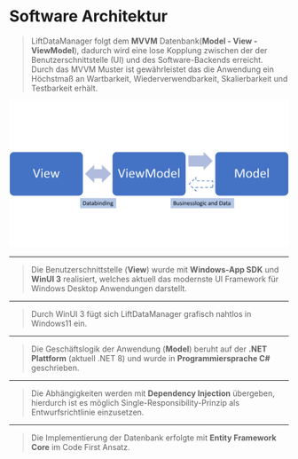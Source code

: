 # Software Architektur

>LiftDataManager folgt dem **MVVM** Datenbank(**Model - View - ViewModel**), dadurch wird eine lose Kopplung zwischen der der Benutzerschnittstelle (UI) und des Software-Backends erreicht.  
>Durch das MVVM Muster ist gewährleistet das die Anwendung ein Höchstmaß an Wartbarkeit, Wiederverwendbarkeit, Skalierbarkeit und Testbarkeit erhält.

![image](/LiftDataManager/Docs/HelpImages/image184.png)  

---  

>Die Benutzerschnittstelle (**View**) wurde mit **Windows-App SDK** und **WinUI 3** realisiert, welches aktuell das modernste UI Framework für Windows Desktop Anwendungen darstellt.  

---  

>Durch WinUI 3 fügt sich LiftDataManager grafisch nahtlos in Windows11 ein.  

---  

>Die Geschäftslogik der Anwendung (**Model**) beruht auf der **.NET Plattform** (aktuell .NET 8) und wurde in **Programmiersprache C#** geschrieben.  

---  

>Die Abhängigkeiten werden mit **Dependency Injection** übergeben, hierdurch ist es möglich Single-Responsibility-Prinzip als Entwurfsrichtlinie einzusetzen.  

---  

>Die Implementierung der Datenbank erfolgte mit **Entity Framework Core** im Code First Ansatz.

[//]: # (Tags: # Software Architektur | MVVM | Model - View - ViewModel | Windows-App SDK | WinUI 3 | .NET Plattform | Entwurfsrichtlinie |Dependency Injection | Entity Framework Core)  
